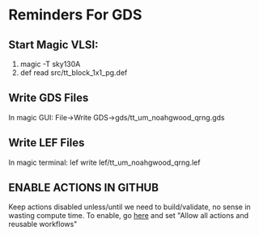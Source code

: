 # Reminders For GDS

## Start Magic VLSI:

1. magic -T sky130A
2. def read src/tt_block_1x1_pg.def

## Write GDS Files

In magic GUI:
	File->Write GDS->gds/tt_um_noahgwood_qrng.gds

## Write LEF Files

In magic terminal:
	lef write lef/tt_um_noahgwood_qrng.lef

## ENABLE ACTIONS IN GITHUB

Keep actions disabled unless/until we need to build/validate, no sense in wasting compute time. 
To enable, go [here](https://github.com/NoahGWood/tt06-qrng/settings/actions) and set "Allow all actions and reusable workflows"